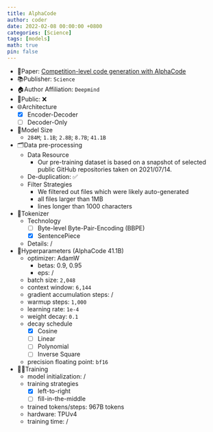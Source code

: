 ```yaml
---
title: AlphaCode
author: coder
date: 2022-02-08 00:00:00 +0800
categories: [Science]
tags: [models]
math: true
pin: false
---
```


- 📙Paper: [Competition-level code generation with AlphaCode](https://www.science.org/doi/full/10.1126/science.abq1158)
- 📚Publisher: `Science`
- 🏠Author Affiliation: `Deepmind`
- 🔑Public: ❌
- 🌐Architecture
  + [x] Encoder-Decoder
  + [ ] Decoder-Only
- 📏Model Size
  + `284M`; `1.1B`; `2.8B`; `8.7B`; `41.1B`
- 🗂️Data pre-processing
  + Data Resource
    * Our pre-training dataset is based on a snapshot of selected public GitHub repositories taken on 2021/07/14.
  + De-duplication: ✅
  + Filter Strategies
    * We filtered out files which were likely auto-generated
    * all files larger than 1MB
    * lines longer than 1000 characters
- 🍉Tokenizer
  + Technology
    * [ ] Byte-level Byte-Pair-Encoding (BBPE)
    * [x] SentencePiece
  + Details: /
- 🧪Hyperparameters (AlphaCode 41.1B)
  + optimizer: AdamW
    * betas: 0.9, 0.95
    * eps: /
  + batch size: `2,048`
  + context window: `6,144`
  + gradient accumulation steps: /
  + warmup steps: `1,000`
  + learning rate: `1e-4`
  + weight decay: `0.1`
  + decay schedule
    * [x] Cosine
    * [ ] Linear
    * [ ] Polynomial
    * [ ] Inverse Square
  + precision floating point: `bf16`
- 🏃‍♀️Training
  + model initialization: /
  + training strategies
    * [x] left-to-right
    * [ ] fill-in-the-middle
  + trained tokens/steps: 967B tokens
  + hardware: TPUv4
  + training time: /
